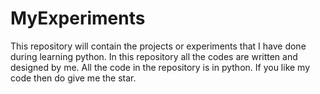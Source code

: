 # MyExperiments
 This repository will contain the projects or experiments that I have done during learning python.
 In this repository all the codes are written and designed by me.
 All the code in the repository is in python.
 If you like my code then do give me the star.
